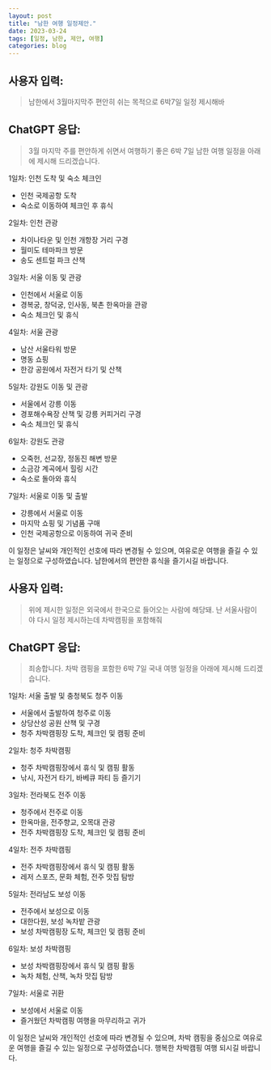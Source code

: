 ```yaml
---
layout: post
title: "남한 여행 일정제안."
date: 2023-03-24
tags: [일정, 남한, 제안, 여행]
categories: blog
---
```


## 사용자 입력:
> 남한에서 3월마지막주 편안히 쉬는 목적으로 6박7일 일정 제시해바

## ChatGPT 응답:
> 3월 마지막 주를 편안하게 쉬면서 여행하기 좋은 6박 7일 남한 여행 일정을 아래에 제시해 드리겠습니다.

1일차: 인천 도착 및 숙소 체크인
- 인천 국제공항 도착
- 숙소로 이동하여 체크인 후 휴식

2일차: 인천 관광
- 차이나타운 및 인천 개항장 거리 구경
- 월미도 테마파크 방문
- 송도 센트럴 파크 산책

3일차: 서울 이동 및 관광
- 인천에서 서울로 이동
- 경복궁, 창덕궁, 인사동, 북촌 한옥마을 관광
- 숙소 체크인 및 휴식

4일차: 서울 관광
- 남산 서울타워 방문
- 명동 쇼핑
- 한강 공원에서 자전거 타기 및 산책

5일차: 강원도 이동 및 관광
- 서울에서 강릉 이동
- 경포해수욕장 산책 및 강릉 커피거리 구경
- 숙소 체크인 및 휴식

6일차: 강원도 관광
- 오죽헌, 선교장, 정동진 해변 방문
- 소금강 계곡에서 힐링 시간
- 숙소로 돌아와 휴식

7일차: 서울로 이동 및 출발
- 강릉에서 서울로 이동
- 마지막 쇼핑 및 기념품 구매
- 인천 국제공항으로 이동하여 귀국 준비

이 일정은 날씨와 개인적인 선호에 따라 변경될 수 있으며, 여유로운 여행을 즐길 수 있는 일정으로 구성하였습니다. 남한에서의 편안한 휴식을 즐기시길 바랍니다.

## 사용자 입력:
> 위에 제시한 일정은 외국에서 한국으로 들어오는 사람에 해당돼. 난 서울사람이야 다시 일정 제시하는데 차박캠핑을 포함해줘

## ChatGPT 응답:
> 죄송합니다. 차박 캠핑을 포함한 6박 7일 국내 여행 일정을 아래에 제시해 드리겠습니다.

1일차: 서울 출발 및 충청북도 청주 이동
- 서울에서 출발하여 청주로 이동
- 상당산성 공원 산책 및 구경
- 청주 차박캠핑장 도착, 체크인 및 캠핑 준비

2일차: 청주 차박캠핑
- 청주 차박캠핑장에서 휴식 및 캠핑 활동
- 낚시, 자전거 타기, 바베큐 파티 등 즐기기

3일차: 전라북도 전주 이동
- 청주에서 전주로 이동
- 한옥마을, 전주향교, 오목대 관광
- 전주 차박캠핑장 도착, 체크인 및 캠핑 준비

4일차: 전주 차박캠핑
- 전주 차박캠핑장에서 휴식 및 캠핑 활동
- 레저 스포츠, 문화 체험, 전주 맛집 탐방

5일차: 전라남도 보성 이동
- 전주에서 보성으로 이동
- 대한다원, 보성 녹차밭 관광
- 보성 차박캠핑장 도착, 체크인 및 캠핑 준비

6일차: 보성 차박캠핑
- 보성 차박캠핑장에서 휴식 및 캠핑 활동
- 녹차 체험, 산책, 녹차 맛집 탐방

7일차: 서울로 귀환
- 보성에서 서울로 이동
- 즐거웠던 차박캠핑 여행을 마무리하고 귀가

이 일정은 날씨와 개인적인 선호에 따라 변경될 수 있으며, 차박 캠핑을 중심으로 여유로운 여행을 즐길 수 있는 일정으로 구성하였습니다. 행복한 차박캠핑 여행 되시길 바랍니다.


